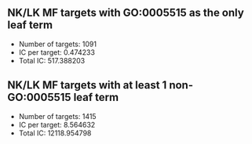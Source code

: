 ## NK/LK MF targets with GO:0005515 as the only leaf term ##
* Number of targets: 1091
* IC per target: 0.474233
* Total IC: 517.388203
## NK/LK MF targets with at least 1 non-GO:0005515 leaf term ##
* Number of targets: 1415
* IC per target: 8.564632
* Total IC: 12118.954798
